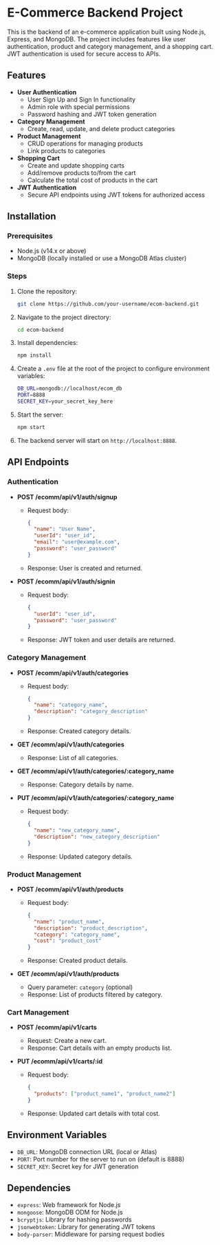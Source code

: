 # E-Commerce Backend Project

This is the backend of an e-commerce application built using Node.js, Express, and MongoDB. The project includes features like user authentication, product and category management, and a shopping cart. JWT authentication is used for secure access to APIs.

## Features

- **User Authentication**
  - User Sign Up and Sign In functionality
  - Admin role with special permissions
  - Password hashing and JWT token generation
- **Category Management**
  - Create, read, update, and delete product categories
- **Product Management**
  - CRUD operations for managing products
  - Link products to categories
- **Shopping Cart**
  - Create and update shopping carts
  - Add/remove products to/from the cart
  - Calculate the total cost of products in the cart
- **JWT Authentication**
  - Secure API endpoints using JWT tokens for authorized access

## Installation

### Prerequisites

- Node.js (v14.x or above)
- MongoDB (locally installed or use a MongoDB Atlas cluster)
  
### Steps

1. Clone the repository:
    ```bash
    git clone https://github.com/your-username/ecom-backend.git
    ```
2. Navigate to the project directory:
    ```bash
    cd ecom-backend
    ```
3. Install dependencies:
    ```bash
    npm install
    ```
4. Create a `.env` file at the root of the project to configure environment variables:
    ```bash
    DB_URL=mongodb://localhost/ecom_db
    PORT=8888
    SECRET_KEY=your_secret_key_here
    ```
5. Start the server:
    ```bash
    npm start
    ```
6. The backend server will start on `http://localhost:8888`.

## API Endpoints

### Authentication

- **POST /ecomm/api/v1/auth/signup**
  - Request body:
    ```json
    {
      "name": "User Name",
      "userId": "user_id",
      "email": "user@example.com",
      "password": "user_password"
    }
    ```
  - Response: User is created and returned.
  
- **POST /ecomm/api/v1/auth/signin**
  - Request body:
    ```json
    {
      "userId": "user_id",
      "password": "user_password"
    }
    ```
  - Response: JWT token and user details are returned.

### Category Management

- **POST /ecomm/api/v1/auth/categories**
  - Request body:
    ```json
    {
      "name": "category_name",
      "description": "category_description"
    }
    ```
  - Response: Created category details.

- **GET /ecomm/api/v1/auth/categories**
  - Response: List of all categories.

- **GET /ecomm/api/v1/auth/categories/:category_name**
  - Response: Category details by name.

- **PUT /ecomm/api/v1/auth/categories/:category_name**
  - Request body:
    ```json
    {
      "name": "new_category_name",
      "description": "new_category_description"
    }
    ```
  - Response: Updated category details.

### Product Management

- **POST /ecomm/api/v1/auth/products**
  - Request body:
    ```json
    {
      "name": "product_name",
      "description": "product_description",
      "category": "category_name",
      "cost": "product_cost"
    }
    ```
  - Response: Created product details.

- **GET /ecomm/api/v1/auth/products**
  - Query parameter: `category` (optional)
  - Response: List of products filtered by category.

### Cart Management

- **POST /ecomm/api/v1/carts**
  - Request: Create a new cart.
  - Response: Cart details with an empty products list.

- **PUT /ecomm/api/v1/carts/:id**
  - Request body:
    ```json
    {
      "products": ["product_name1", "product_name2"]
    }
    ```
  - Response: Updated cart details with total cost.

## Environment Variables

- `DB_URL`: MongoDB connection URL (local or Atlas)
- `PORT`: Port number for the server to run on (default is 8888)
- `SECRET_KEY`: Secret key for JWT generation

## Dependencies

- `express`: Web framework for Node.js
- `mongoose`: MongoDB ODM for Node.js
- `bcryptjs`: Library for hashing passwords
- `jsonwebtoken`: Library for generating JWT tokens
- `body-parser`: Middleware for parsing request bodies
